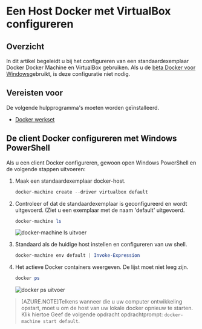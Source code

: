 <properties
   pageTitle="Een Host Docker configureren met VirtualBox | Microsoft Azure"
   description="Stapsgewijze instructies voor het configureren van een standaardexemplaar Docker Docker Machine en VirtualBox gebruiken"
   services="azure-container-service"
   documentationCenter="na"
   authors="mlearned"
   manager="douge"
   editor="" />
<tags
   ms.service="multiple"
   ms.devlang="dotnet"
   ms.topic="article"
   ms.tgt_pltfrm="na"
   ms.workload="multiple"
   ms.date="06/08/2016"
   ms.author="mlearned" />

# <a name="configure-a-docker-host-with-virtualbox"></a>Een Host Docker met VirtualBox configureren

## <a name="overview"></a>Overzicht
In dit artikel begeleidt u bij het configureren van een standaardexemplaar Docker Docker Machine en VirtualBox gebruiken. Als u de [bèta Docker voor Windows](http://beta.docker.com/)gebruikt, is deze configuratie niet nodig.

## <a name="prerequisites"></a>Vereisten voor
De volgende hulpprogramma's moeten worden geïnstalleerd.

- [Docker werkset](https://www.docker.com/products/overview#/docker_toolbox)

## <a name="configuring-the-docker-client-with-windows-powershell"></a>De client Docker configureren met Windows PowerShell

Als u een client Docker configureren, gewoon open Windows PowerShell en de volgende stappen uitvoeren:

1. Maak een standaardexemplaar docker-host.

    ```PowerShell
    docker-machine create --driver virtualbox default
    ```
 
1. Controleer of dat de standaardexemplaar is geconfigureerd en wordt uitgevoerd. (Ziet u een exemplaar met de naam 'default' uitgevoerd.

    ```PowerShell
    docker-machine ls 
    ```
        
    ![docker-machine ls uitvoer][0]
 
1. Standaard als de huidige host instellen en configureren van uw shell.

    ```PowerShell
    docker-machine env default | Invoke-Expression
    ```

1. Het actieve Docker containers weergeven. De lijst moet niet leeg zijn.

    ```PowerShell
    docker ps
    ```

    ![docker ps uitvoer][1]
 
> [AZURE.NOTE]Telkens wanneer die u uw computer ontwikkeling opstart, moet u om de host van uw lokale docker opnieuw te starten.
> Klik hiertoe Geef de volgende opdracht opdrachtprompt: `docker-machine start default`.

[0]: ./media/vs-azure-tools-docker-setup/docker-machine-ls.png
[1]: ./media/vs-azure-tools-docker-setup/docker-ps.png
